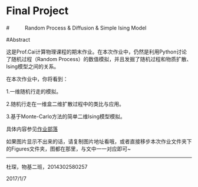 # Final Project

#　　　Random Process & Diffusion & Simple Ising Model

#Abstract

这是Prof.Cai计算物理课程的期末作业。在本次作业中，仍然是利用Python讨论了随机过程（Random Process）的数值模拟，并且发掘了随机过程和物质扩散、Ising模型之间的关系。

在本次作业中，你将看到：

1.一维随机行走的模拟。

2.随机行走在一维盒二维扩散过程中的类比与应用。

3.基于Monte-Carlo方法的简单二维Ising模型模拟。　

具体内容参见[作业部落](https://www.zybuluo.com/Chenducvke/note/624979)

如果图片显示不出来的话，请复制图片地址看哦，或者直接移步本次作业文件夹下的Figures文件夹，图都在那里，与文中一一对应即可~

***
杜琛，物基二班，2014302580257

2017/1/7
